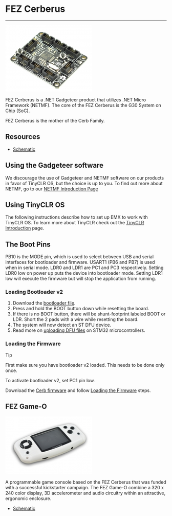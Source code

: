 # FEZ Cerberus
---
![FEZ Cerberus](images/fez-cerberus.jpg)

FEZ Cerberus is a .NET Gadgeteer product that utilizes .NET Micro Framework (NETMF). The core of the FEZ Cerberus is the G30 System on Chip (SoC).

FEZ Cerberus is the mother of the Cerb Family.

## Resources
* [Schematic](http://files.ghielectronics.com/downloads/Schematics/FEZ/FEZ%20Cerberus%20Schematic.pdf)

## Using the Gadgeteer software
We discourage the use of Gadgeteer and NETMF software on our products in favor of TinyCLR OS, but the choice is up to you. To find out more about NETMF, go to our [NETMF Introduction Page](../../software/netmf/intro.md)

## Using TinyCLR OS
The following instructions describe how to set up EMX to work with TinyCLR OS. To learn more about TinyCLR check out the [TinyCLR Introduction](../../software/tinyclr/intro.md) page.

## The Boot Pins
PB10 is the MODE pin, which is used to select between USB and serial interfaces for bootloader and firmware. USART1 (PB6 and PB7) is used when in serial mode.
LDR0 and LDR1 are PC1 and PC3 respectively. Setting LDR0 low on power up puts the device into bootloader mode. Setting LDR1 low will execute the firmware but will stop the application from running.

### Loading Bootloader v2
1. Download the [bootloader file](../../software/tinyclr/loaders/ghi-bootloader.md#cerb).
2. Press and hold the BOOT button down while resetting the board. 
3. If there is no BOOT button, there will be shunt-footprint labeled BOOT or LDR. Short the 2 pads with a wire while resetting the board.
4. The system will now detect an ST DFU device.
5. Read more on [uploading DFU files](../../software/tinyclr/loaders/stm32-bootloader.md#uploading-dfu-files) on STM32 microcontrollers.

### Loading the Firmware

> [!Tip]
> First make sure you have bootloader v2 loaded. This needs to be done only once.

To activate bootloader v2, set PC1 pin low.

Download the [Cerb firmware](../../software/tinyclr/downloads.md#cerb) and follow [Loading the Firmware](../../software/tinyclr/loaders/ghi-bootloader.md#loading-the-firmware) steps.

## FEZ Game-O
![FEZ Game-O](images/fez-gameo.jpg)

A programmable game console based on the FEZ Cerberus that was funded with a successful kickstarter campaign. The FEZ Game-O combine a 320 x 240 color display, 3D accelerometer and audio circuitry within an attractive, ergonomic enclosure.

* [Schematic](http://files.ghielectronics.com/downloads/Schematics/FEZ/FEZ%20GameO%20Schematic.pdf)
